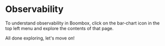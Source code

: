 # Observability

To understand observability in Boombox, click on the bar-chart icon in the top left menu and explore the contents of that page.

<user-reply>All done exploring, let's move on!</user-reply>
